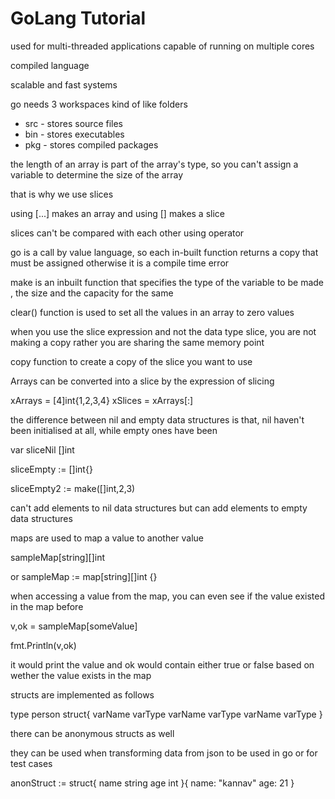 # GoLang Tutorial


used for multi-threaded applications capable of running on multiple cores

compiled language

scalable and fast systems


go needs 3 workspaces kind of like folders
- src - stores source files
- bin - stores executables
- pkg - stores compiled packages

the length of an array is part of the array's type, so you can't assign a variable to determine the size of the array

that is why we use slices

using [...] makes an array and using [] makes a slice

slices can't be compared with each other using operator

go is a call by value language, so each in-built function returns a copy that must be assigned otherwise it is a compile time error


make is an inbuilt function that specifies the type of the variable to be made , the size and the capacity for the same

clear() function is used to set all the values in an array to zero values

when you use the slice expression and not the data type slice, you are not making a copy rather you are sharing the same memory point

copy function to create a copy of the slice you want to use


Arrays can be converted into a slice by the expression of slicing

xArrays = [4]int{1,2,3,4}
xSlices = xArrays[:]


the difference between nil and empty data structures is that, nil haven't been initialised at all, while empty ones have been


var sliceNil []int

sliceEmpty := []int{}

sliceEmpty2 := make([]int,2,3)


can't add elements to nil data structures but can add elements to empty data structures


maps are used to map a value to another value


sampleMap[string][]int

or sampleMap := map[string][]int {}


when accessing a value from the map, you can even see if the value existed in the map before


v,ok = sampleMap[someValue]

fmt.Println(v,ok)

it would print the value and ok would contain either true or false based on wether the value exists in the map

structs are implemented as follows

type person struct{
    varName varType
    varName varType
    varName varType
}


there can be anonymous structs as well

they can be used when transforming data from json to be used in go or for test cases

anonStruct := struct{
    name string
    age int
}{
    name: "kannav"
    age: 21
}